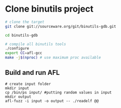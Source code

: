 # Clone binutils project
``` sh
# clone the target
git clone git://sourceware.org/git/binutils-gdb.git

cd binutils-gdb

# compile all binutils tools
./configure 
export CC=afl-gcc
make -j$(nproc) # use maximum proc available
```

## Build and run AFL

``` 
# create input folder
mkdir input
cp /bin/ps input/ #putting random values in input  
mkdir output
afl-fuzz -i input -o output -- ./readelf @@
```
